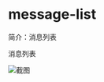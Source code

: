 # message-list

简介：消息列表

消息列表

![截图](https://img.alicdn.com/tfs/TB1UsLBax9YBuNjy0FfXXXIsVXa-1918-1060.png)
